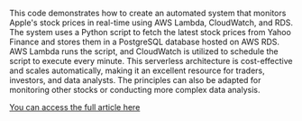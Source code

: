 This code demonstrates how to create an automated system 
that monitors Apple's stock prices in real-time using AWS Lambda, 
CloudWatch, and RDS. 
The system uses a Python script to fetch the latest stock prices from Yahoo Finance 
and stores them in a PostgreSQL database hosted on AWS RDS. 
AWS Lambda runs the script, and CloudWatch is utilized to schedule the script to execute every minute. 
This serverless architecture is cost-effective and scales automatically, 
making it an excellent resource for traders, investors, and data analysts. 
The principles can also be adapted for monitoring other stocks or conducting more complex data analysis. 

[You can access the full article here](https://medium.com/@s.sadathosseini/enhancing-real-time-stock-price-monitoring-with-aws-sns-email-notifications-2d99633243c2)

